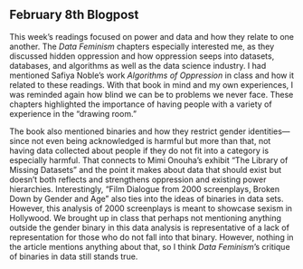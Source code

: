 ## February 8th Blogpost


This week’s readings focused on power and data and how they relate to one another. The *Data Feminism* chapters especially interested me, as they discussed hidden oppression and how oppression seeps into datasets, databases, and algorithms as well as the data science industry. I had mentioned Safiya Noble’s work *Algorithms of Oppression* in class and how it related to these readings. With that book in mind and my own experiences, I was reminded again how blind we can be to problems we never face. These chapters highlighted the importance of having people with a variety of experience in the “drawing room.”


The book also mentioned binaries and how they restrict gender identities—since not even being acknowledged is harmful but more than that, not having data collected about people if they do not fit into a category is especially harmful. That connects to Mimi Onouha’s exhibit  “The Library of Missing Datasets” and the point it makes about data that should exist but doesn’t both reflects and strengthens oppression and existing power hierarchies. Interestingly, “Film Dialogue from 2000 screenplays, Broken Down by Gender and Age” also ties into the ideas of binaries in data sets. However, this analysis of 2000 screenplays is meant to showcase sexism in Hollywood. We brought up in class that perhaps not mentioning anything outside the gender binary in this data analysis is representative of a lack of representation for those who do not fall into that binary. However, nothing in the article mentions anything about that, so I think *Data Feminism*’s critique of binaries in data still stands true.